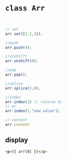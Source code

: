 # `class Arr`

```javascript


// set
arr.set([1,2,3]);

//push
arr.push(4);

//unshilft
arr.unshift(0);

//pop
arr.pop();

//splice
arr.splice(2,0);

//index
arr.index(1) // returns 0;
// or
arr.index(1,"new value");

// content
arr.content

```

## display
```html
<p>{{ arr[0] }}</p>
```

